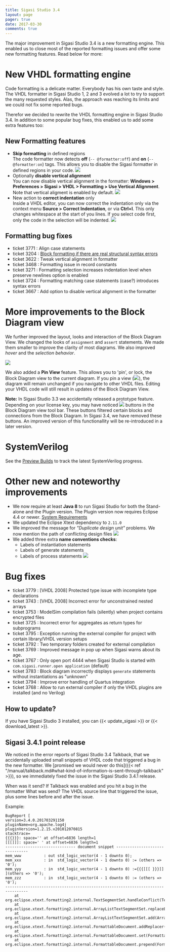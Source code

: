 ```yaml
---
title: Sigasi Studio 3.4
layout: page
pager: true
date: 2017-03-30
comments: true
---
```

The major improvement in Sigasi Studio 3.4 is a new formatting engine. This enabled us to close most of the reported formatting issues and offer some new formatting features. Read below for more:

# New VHDL formatting engine

Code formatting is a delicate matter. Everybody has his own taste and style.
The VHDL formatter in Sigasi Studio 1, 2 and 3 evolved a lot to try to support the many requested styles. Alas, the approach was reaching its limits and we could not fix some reported bugs.

Therefor we decided to rewrite the VHDL formatting engine in Sigasi Studio 3.4. In addition to some popular bug fixes, this enabled us to add some extra features too:

## New Formatting features

* **Skip formatting** in defined regions  
  The code formatter now detects **off** (`-- @formatter:off`) and **on** (`-- @formatter:on`) tags. This allows you to disable the Sigasi formatter in defined regions in your code.
  ![](/img/releasenotes/3.4/formatter_off_region.png)
* Optionally **disable vertical alignment**  
  You can now disable vertical alignment in the formatter: **Windows > Preferences > Sigasi > VHDL > Formatting > Use Vertical Alignment**. Note that vertical aligment is enabled by default.
  ![](/img/releasenotes/3.4/vertical_alignment_a.png)
* New action to **correct indentation** only  
  Inside a VHDL editor, you can now correct the indentation only via the context menu **Source > Correct Indentation**, or via **Ctrl+I**. This only changes whitespace at the start of you lines.
  If you select code first, only the code in the selection will be indented.
  ![](/img/releasenotes/3.4/correct_indentation_a.png)

## Formatting bug fixes

- ticket 3771 : Align case statements
- ticket 3204 : [Block formatting if there are real structural syntax errors](https://twitter.com/geschema/status/549550717393178624)
- ticket 3622 : Tweak vertical alignment in formatter
- ticket 3468 : Formatting issue in record constants
- ticket 3271 : Formatting selection increases indentation level when preserve newlines option is enabled
- ticket 3724 : Formatting matching case statements (case?) introduces syntax errors
- ticket 3667 : Add option to disable vertical alignment in the formatter

# More improvements to the Block Diagram view

We further improved the layout, looks and interaction of the Block Diagram View.
We changed the looks of `assignment` and `assert` statements. We made them smaller to improve the clarity of most diagrams. We also improved *hover* and the *selection behavior*. 

  ![](/img/releasenotes/3.4/blockdiagram_a.png)

We also added a **Pin View** feature. This allows you to 'pin', or lock, the Block Diagram view to the current diagram. If you pin a view (![](/img/releasenotes/3.4/pin_view.png)), the diagram will remain unchanged if you navigate to other VHDL files. Editing your VHDL code will still result in updates of the Block Diagram View.

**Note:** In Sigasi Studio 3.3 we accidentally released a prototype feature. Depending on your license key, you may have noticed ![](/img/releasenotes/3.4/prototype.png) buttons in the Block Diagram view tool bar. These buttons filtered certain blocks and connections from the Block Diagram. In Sigasi 3.4, we have removed these buttons. An improved version of this functionallity will be re-introduced in a later version.

# SystemVerilog

See the [Preview Builds](/tech/preview) to track the latest SystemVerilog progress.

# Other new and noteworthy improvements

- We now require at least **Java 8** to run Sigasi Studio for both the Stand-alone and the Plugin version. The Plugin version now requires Eclipse 4.4 or newer. [System Requirements](/faq#what-are-the-system-requirements)
- We updated the Eclipse Xtext dependency to `2.11.0`
- We improved the message for *"Duplicate design unit"* problems. We now mention the path of conflicting design files
  ![](/img/releasenotes/3.4/duplicate_design_units_a.png)
- We added three extra **name conventions checks**:
    - Labels of instantiation statements
    - Labels of generate statements
    - Labels of process statements
    ![](/img/releasenotes/3.4/naming_conventions_a.png)

# Bug fixes

- ticket 3779 : \[VHDL 2008\] Protected type issue with incomplete type declarations
- ticket 3743 : \[VHDL 2008\] Incorrect error for unconstrained nested arrays
- ticket 3753 : ModelSim compilation fails (silently) when project contains encrypted files
- ticket 3725 : Incorrect error for aggregates as return types for subprograms
- ticket 3795 : Exception running the external compiler for project with certain library/VHDL version setups
- ticket 3792 : Two temporary folders created for external compilation
- ticket 3769 : Improved message in pop up when Sigasi warns about its age.
- ticket 3767 : Only open port 4444 when Sigasi Studio is started with `com.sigasi.runner.open application` (default)
- ticket 3783 : Block diagram incorrectly displays `generate` statements without instantiations as "unknown"
- ticket 3794 : Improve error handling of Quartus integration
- ticket 3768 : Allow to run external compiler if only the VHDL plugins are installed (and no Verilog)

## How to update?

If you have Sigasi Studio 3 installed, you can {{< update_sigasi >}} or {{< download_latest >}}.

## Sigasi 3.4.1 point release

We noticed in the error reports of Sigasi Studio 3.4 Talkback, that we accidentally uploaded small snippets of VHDL code that triggered a bug in the new formatter.
We [promised we would never do this]({{< ref "/manual/talkback.md#what-kind-of-information-is-sent-through-talkback" >}}), so we immediately fixed the issue in the Sigasi Studio 3.4.1 release.

When was it send? If Talkback was enabled and you hit a bug in the formatter
What was send? The VHDL source line that triggered the issue, plus some lines before and after the issue.

Example:
```
BugReport [
version=3.4.0.201703291150
pluginName=org.apache.log4j
pluginVersion=1.2.15.v201012070815
stacktrace=
{{{}}}: space='' at offset=6836 length=1
[[[]]]: space=' ' at offset=6836 length=1
------------------------------- document snippet -------------------------------
mem_www          : out std_logic_vector(4 - 1 downto 0);
mem_xxx          : in  std_logic_vector(4 - 1 downto 0) := (others => '0');
mem_yyy          : in  std_logic_vector(4 - 1 downto 0) :={​{​{​[​​[​[ }​}​}​]​]​](others => '0');
mem_zzz          : in  std_logic_vector(4 - 1 downto 0) := (others => '0');
--------------------------------------------------------------------------------
    at org.eclipse.xtext.formatting2.internal.TextSegmentSet.handleConflict(TextSegmentSet.java:83)
    at org.eclipse.xtext.formatting2.internal.ArrayListTextSegmentSet.replaceExistingEntry(ArrayListTextSegmentSet.java:139)
    at org.eclipse.xtext.formatting2.internal.ArrayListTextSegmentSet.add(ArrayListTextSegmentSet.java:49)
    at org.eclipse.xtext.formatting2.internal.FormattableDocument.addReplacer(FormattableDocument.java:77)
    at org.eclipse.xtext.formatting2.internal.FormattableDocument.set(FormattableDocument.java:326)
    at org.eclipse.xtext.formatting2.internal.FormattableDocument.prepend(FormattableDocument.java:278)
```
